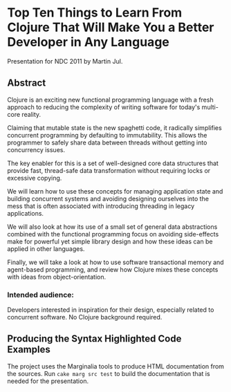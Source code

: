 # Top Ten Things to Learn From Clojure That Will Make You a Better Developer in Any Language

Presentation for NDC 2011 by Martin Jul.

## Abstract

Clojure is an exciting new functional programming language with a fresh approach to reducing the complexity of writing software for today's multi-core reality. 

Claiming that mutable state is the new spaghetti code, it radically simplifies concurrent programming by defaulting to immutability. This allows the programmer to safely share data between threads without getting into concurrency issues. 

The key enabler for this is a set of well-designed core data structures that provide fast, thread-safe data transformation without requiring locks or excessive copying.

We will learn how to use these concepts for managing application state and building concurrent systems and avoiding designing ourselves into the mess that is often associated with introducing threading in legacy applications.

We will also look at how its use of a small set of general data abstractions combined with the functional programming focus on avoiding side-effects make for powerful yet simple library design and how these ideas can be applied in other languages.

Finally, we will take a look at how to use software transactional memory and agent-based programming, and review how Clojure mixes these concepts with ideas from object-orientation. 


### Intended audience:

Developers interested in inspiration for their design, especially related to concurrent software.
No Clojure background required.



## Producing the Syntax Highlighted Code Examples
The project uses the Marginalia tools to produce HTML documentation from the sources.
Run `cake marg src test` to build the documentation that is needed for the presentation.


